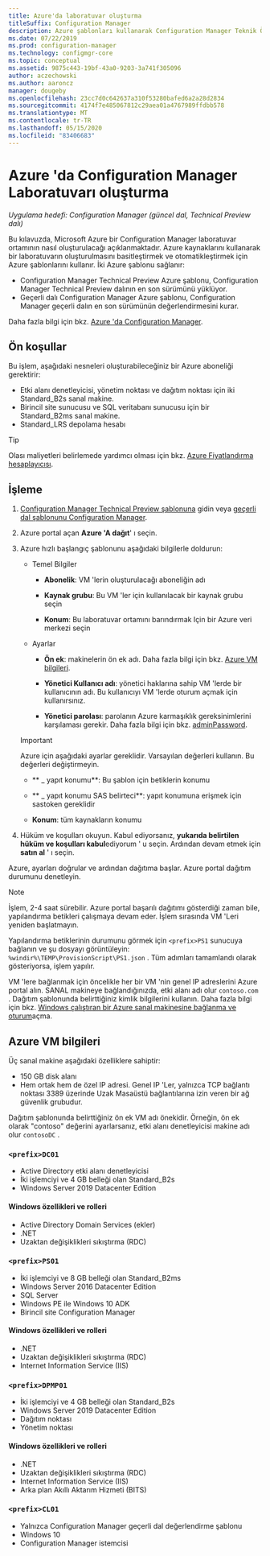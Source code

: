 ```yaml
---
title: Azure'da laboratuvar oluşturma
titleSuffix: Configuration Manager
description: Azure şablonları kullanarak Configuration Manager Teknik Önizleme Laboratuvarı veya güncel dal değerlendirmesi Laboratuvarı oluşturmayı otomatikleştirin
ms.date: 07/22/2019
ms.prod: configuration-manager
ms.technology: configmgr-core
ms.topic: conceptual
ms.assetid: 9875c443-19bf-43a0-9203-3a741f305096
author: aczechowski
ms.author: aaroncz
manager: dougeby
ms.openlocfilehash: 23cc7d0c642637a310f53280bafed6a2a28d2834
ms.sourcegitcommit: 4174f7e485067812c29aea01a4767989ffdbb578
ms.translationtype: MT
ms.contentlocale: tr-TR
ms.lasthandoff: 05/15/2020
ms.locfileid: "83406683"
---
```

# <a name="create-a-configuration-manager-lab-in-azure"></a>Azure 'da Configuration Manager Laboratuvarı oluşturma

*Uygulama hedefi: Configuration Manager (güncel dal, Technical Preview dalı)*

<!--3556017-->

Bu kılavuzda, Microsoft Azure bir Configuration Manager laboratuvar ortamının nasıl oluşturulacağı açıklanmaktadır. Azure kaynaklarını kullanarak bir laboratuvarın oluşturulmasını basitleştirmek ve otomatikleştirmek için Azure şablonlarını kullanır. İki Azure şablonu sağlanır: 

- Configuration Manager Technical Preview Azure şablonu, Configuration Manager Technical Preview dalının en son sürümünü yüklüyor.
- Geçerli dalı Configuration Manager Azure şablonu, Configuration Manager geçerli dalın en son sürümünün değerlendirmesini kurar. 

Daha fazla bilgi için bkz. [Azure 'da Configuration Manager](../understand/configuration-manager-on-azure.md).



## <a name="prerequisites"></a>Ön koşullar

Bu işlem, aşağıdaki nesneleri oluşturabileceğiniz bir Azure aboneliği gerektirir: 
- Etki alanı denetleyicisi, yönetim noktası ve dağıtım noktası için iki Standard_B2s sanal makine.
- Birincil site sunucusu ve SQL veritabanı sunucusu için bir Standard_B2ms sanal makine.
- Standard_LRS depolama hesabı

> [!Tip]  
> Olası maliyetleri belirlemede yardımcı olması için bkz. [Azure Fiyatlandırma hesaplayıcısı](https://azure.microsoft.com/pricing/calculator/).  



## <a name="process"></a>İşleme

1. [Configuration Manager Technical Preview şablonuna](https://azure.microsoft.com/resources/templates/sccm-technicalpreview/) gidin veya [geçerli dal şablonunu Configuration Manager](https://azure.microsoft.com/resources/templates/sccm-currentbranch/).  

2. Azure portal açan **Azure 'A dağıt**' ı seçin.  

3. Azure hızlı başlangıç şablonunu aşağıdaki bilgilerle doldurun:

    - Temel Bilgiler  

        - **Abonelik**: VM 'lerin oluşturulacağı aboneliğin adı  

        - **Kaynak grubu**: Bu VM 'ler için kullanılacak bir kaynak grubu seçin  

        - **Konum**: Bu laboratuvar ortamını barındırmak Için bir Azure veri merkezi seçin  

    - Ayarlar  

        - **Ön ek**: makinelerin ön ek adı. Daha fazla bilgi için bkz. [Azure VM bilgileri](#azure-vm-info).  

        - **Yönetici Kullanıcı adı**: yönetici haklarına sahip VM 'lerde bir kullanıcının adı. Bu kullanıcıyı VM 'lerde oturum açmak için kullanırsınız.  

        - **Yönetici parolası**: parolanın Azure karmaşıklık gereksinimlerini karşılaması gerekir. Daha fazla bilgi için bkz. [adminPassword](https://docs.microsoft.com/rest/api/compute/virtualmachines/createorupdate#osprofile).  

    > [!Important]  
    > Azure için aşağıdaki ayarlar gereklidir. Varsayılan değerleri kullanın. Bu değerleri değiştirmeyin.  
    > 
    > - ** \_ yapıt konumu**: Bu şablon için betiklerin konumu <!-- https://raw.githubusercontent.com/Azure/azure-quickstart-templates/master/sccm-technicalpreview/ -->  
    >
    > - ** \_ yapıt konumu SAS belirteci**: yapıt konumuna erişmek için sastoken gereklidir  
    > 
    > - **Konum**: tüm kaynakların konumu

4. Hüküm ve koşulları okuyun. Kabul ediyorsanız, **yukarıda belirtilen hüküm ve koşulları kabul**ediyorum ' u seçin. Ardından devam etmek için **satın al** ' ı seçin. 

Azure, ayarları doğrular ve ardından dağıtıma başlar. Azure portal dağıtım durumunu denetleyin. 

> [!NOTE]
> İşlem, 2-4 saat sürebilir. Azure portal başarılı dağıtımı gösterdiği zaman bile, yapılandırma betikleri çalışmaya devam eder. İşlem sırasında VM 'Leri yeniden başlatmayın.

Yapılandırma betiklerinin durumunu görmek için `<prefix>PS1` sunucuya bağlanın ve şu dosyayı görüntüleyin: `%windir%\TEMP\ProvisionScript\PS1.json` . Tüm adımları tamamlandı olarak gösteriyorsa, işlem yapılır.

VM 'lere bağlanmak için öncelikle her bir VM 'nin genel IP adreslerini Azure portal alın. SANAL makineye bağlandığınızda, etki alanı adı olur `contoso.com` . Dağıtım şablonunda belirttiğiniz kimlik bilgilerini kullanın. Daha fazla bilgi için bkz. [Windows çalıştıran bir Azure sanal makinesine bağlanma ve oturum](https://docs.microsoft.com/azure/virtual-machines/windows/connect-logon)açma.



## <a name="azure-vm-info"></a>Azure VM bilgileri

Üç sanal makine aşağıdaki özelliklere sahiptir:
- 150 GB disk alanı
- Hem ortak hem de özel IP adresi. Genel IP 'Ler, yalnızca TCP bağlantı noktası 3389 üzerinde Uzak Masaüstü bağlantılarına izin veren bir ağ güvenlik grubudur. 

Dağıtım şablonunda belirttiğiniz ön ek VM adı önekidir. Örneğin, ön ek olarak "contoso" değerini ayarlarsanız, etki alanı denetleyicisi makine adı olur `contosoDC` .


### `<prefix>DC01`

- Active Directory etki alanı denetleyicisi
- İki işlemciyi ve 4 GB belleği olan Standard_B2s
- Windows Server 2019 Datacenter Edition

#### <a name="windows-features-and-roles"></a>Windows özellikleri ve rolleri
- Active Directory Domain Services (ekler)
- .NET
- Uzaktan değişiklikleri sıkıştırma (RDC)


### `<prefix>PS01`

- İki işlemciyi ve 8 GB belleği olan Standard_B2ms
- Windows Server 2016 Datacenter Edition
- SQL Server
- Windows PE ile Windows 10 ADK 
- Birincil site Configuration Manager

#### <a name="windows-features-and-roles"></a>Windows özellikleri ve rolleri
- .NET
- Uzaktan değişiklikleri sıkıştırma (RDC) 
- Internet Information Service (IIS)


### `<prefix>DPMP01`

- İki işlemciyi ve 4 GB belleği olan Standard_B2s
- Windows Server 2019 Datacenter Edition
- Dağıtım noktası
- Yönetim noktası

#### <a name="windows-features-and-roles"></a>Windows özellikleri ve rolleri
- .NET
- Uzaktan değişiklikleri sıkıştırma (RDC) 
- Internet Information Service (IIS)
- Arka plan Akıllı Aktarım Hizmeti (BITS)

### `<prefix>CL01`

- Yalnızca Configuration Manager geçerli dal değerlendirme şablonu
- Windows 10
- Configuration Manager istemcisi
